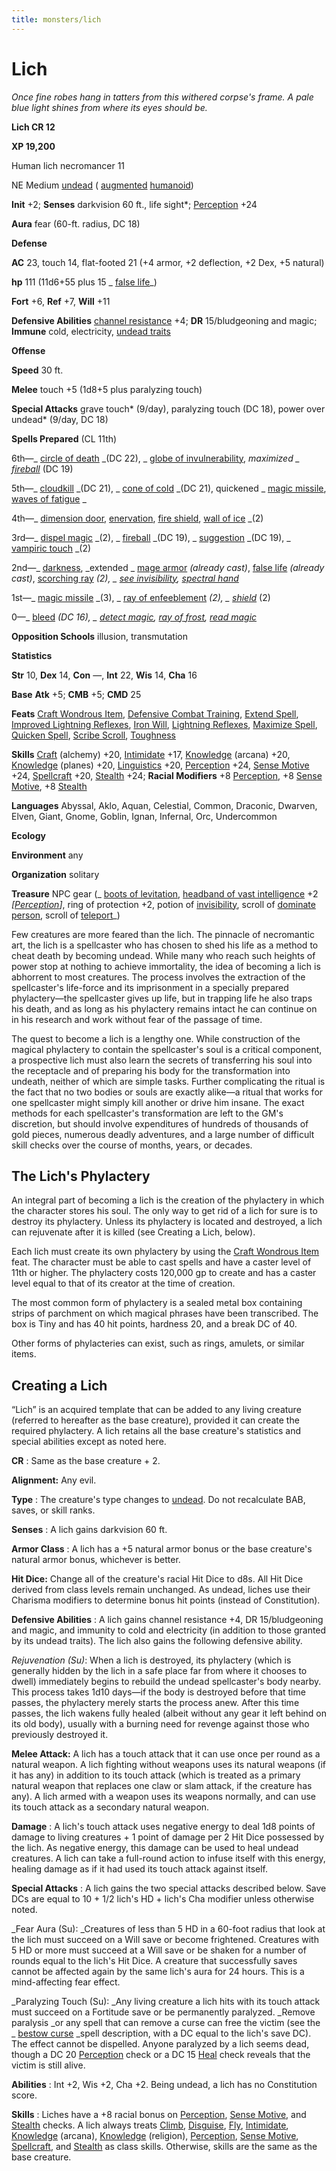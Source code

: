 ```yaml
---
title: monsters/lich
---
```

# Lich

_Once fine robes hang in tatters from this withered corpse's frame. A pale blue light shines from where its eyes should be._

**Lich CR 12**

**XP 19,200**

Human lich necromancer 11

NE Medium [undead](creatureTypes.md#_undead) ( [augmented](creatureTypes.md#_augmented-subtype) [humanoid](creatureTypes.md#_humanoid))

**Init** +2; **Senses** darkvision 60 ft., life sight\*; [Perception](../skills/perception.md#_perception) +24

**Aura** fear (60-ft. radius, DC 18)

**Defense**

**AC** 23, touch 14, flat-footed 21 (+4 armor, +2 deflection, +2 Dex, +5 natural)

**hp** 111 (11d6+55 plus 15 _ [false life](../spells/falseLife.md#_false-life)_)

**Fort** +6, **Ref** +7, **Will** +11

**Defensive Abilities** [channel resistance](universalMonsterRules.md#_channel-resistance) +4; **DR** 15/bludgeoning and magic; **Immune** cold, electricity, [undead traits](universalMonsterRules.md#_undead-traits)

**Offense**

**Speed** 30 ft.

**Melee** touch +5 (1d8+5 plus paralyzing touch)

**Special Attacks** grave touch\* (9/day), paralyzing touch (DC 18), power over undead\* (9/day, DC 18)

**Spells Prepared** (CL 11th)

6th—_ [circle of death](../spells/circleOfDeath.md#_circle-of-death) _(DC 22), _ [globe of invulnerability](../spells/globeOfInvulnerability.md#_globe-of-invulnerability), _maximized _ [fireball](../spells/fireball.md#_fireball)_ (DC 19)

5th—_ [cloudkill](../spells/cloudkill.md#_cloudkill) _(DC 21), _ [cone of cold](../spells/coneOfCold.md#_cone-of-cold) _(DC 21), quickened _ [magic missile](../spells/magicMissile.md#_magic-missile), [waves of fatigue](../spells/wavesOfFatigue.md#_waves-of-fatigue) _

4th—_ [dimension door](../spells/dimensionDoor.md#_dimension-door), [enervation](../spells/enervation.md#_enervation), [fire shield](../spells/fireShield.md#_fire-shield), [wall of ice](../spells/wallOfIce.md#_wall-of-ice) _(2)

3rd—_ [dispel magic](../spells/dispelMagic.md#_dispel-magic) _(2), _ [fireball](../spells/fireball.md#_fireball) _(DC 19), _ [suggestion](../spells/suggestion.md#_suggestion) _(DC 19), _ [vampiric touch](../spells/vampiricTouch.md#_vampiric-touch) _(2)

2nd—_ [darkness](../spells/darkness.md#_darkness), _extended _ [mage armor](../spells/mageArmor.md#_mage-armor) _(already cast)_, [false life](../spells/falseLife.md#_false-life) _(already cast)_, [scorching ray](../spells/scorchingRay.md#_scorching-ray) _(2), _ [see invisibility](../spells/seeInvisibility.md#_see-invisibility), [spectral hand](../spells/spectralHand.md#_spectral-hand)_

1st—_ [magic missile](../spells/magicMissile.md#_magic-missile) _(3), _ [ray of enfeeblement](../spells/rayOfEnfeeblement.md#_ray-of-enfeeblement) _(2), _ [shield](../spells/shield.md#_shield)_ (2)

0—_ [bleed](../spells/bleed.md#_bleed) _(DC 16), _ [detect magic](../spells/detectMagic.md#_detect-magic), [ray of frost](../spells/rayOfFrost.md#_ray-of-frost), [read magic](../spells/readMagic.md#_read-magic)_

**Opposition Schools** illusion, transmutation

**Statistics**

**Str** 10, **Dex** 14, **Con** —, **Int** 22, **Wis** 14, **Cha** 16

**Base**  **Atk** +5; **CMB** +5; **CMD** 25

**Feats** [Craft Wondrous Item](../feats.md#_craft-wondrous-item), [Defensive Combat Training](../feats.md#_defensive-combat-training), [Extend Spell](../feats.md#_extend-spell), [Improved Lightning Reflexes](../feats.md#_improved-lightning-reflexes), [Iron Will](../feats.md#_iron-will), [Lightning Reflexes](../feats.md#_lightning-reflexes), [Maximize Spell](../feats.md#_maximize-spell), [Quicken Spell](../feats.md#_quicken-spell), [Scribe Scroll](../feats.md#_scribe-scroll), [Toughness](../feats.md#_toughness)

**Skills** [Craft](../skills/craft.md#_craft) (alchemy) +20, [Intimidate](../skills/intimidate.md#_intimidate) +17, [Knowledge](../skills/knowledge.md#_knowledge) (arcana) +20, [Knowledge](../skills/knowledge.md#_knowledge) (planes) +20, [Linguistics](../skills/linguistics.md#_linguistics) +20, [Perception](../skills/perception.md#_perception) +24, [Sense Motive](../skills/senseMotive.md#_sense-motive) +24, [Spellcraft](../skills/spellcraft.md#_spellcraft) +20, [Stealth](../skills/stealth.md#_stealth) +24; **Racial Modifiers** +8 [Perception](../skills/perception.md#_perception), +8 [Sense Motive](../skills/senseMotive.md#_sense-motive), +8 [Stealth](../skills/stealth.md#_stealth)

**Languages** Abyssal, Aklo, Aquan, Celestial, Common, Draconic, Dwarven, Elven, Giant, Gnome, Goblin, Ignan, Infernal, Orc, Undercommon

**Ecology**

**Environment** any

**Organization** solitary

**Treasure** NPC gear (_ [boots of levitation](../magicItems/wondrousItems.md#_boots-of-levitation), [headband of vast intelligence](../magicItems/wondrousItems.md#_headband-of-vast-intelligence) +2 _[[Perception](../skills/perception.md#_perception)]_, ring of protection +2, potion of [invisibility](../spells/invisibility.md#_invisibility), scroll of [dominate person](../spells/dominatePerson.md#_dominate-person), scroll of [teleport](../spells/teleport.md#_teleport)_)

Few creatures are more feared than the lich. The pinnacle of necromantic art, the lich is a spellcaster who has chosen to shed his life as a method to cheat death by becoming undead. While many who reach such heights of power stop at nothing to achieve immortality, the idea of becoming a lich is abhorrent to most creatures. The process involves the extraction of the spellcaster's life-force and its imprisonment in a specially prepared phylactery—the spellcaster gives up life, but in trapping life he also traps his death, and as long as his phylactery remains intact he can continue on in his research and work without fear of the passage of time.

The quest to become a lich is a lengthy one. While construction of the magical phylactery to contain the spellcaster's soul is a critical component, a prospective lich must also learn the secrets of transferring his soul into the receptacle and of preparing his body for the transformation into undeath, neither of which are simple tasks. Further complicating the ritual is the fact that no two bodies or souls are exactly alike—a ritual that works for one spellcaster might simply kill another or drive him insane. The exact methods for each spellcaster's transformation are left to the GM's discretion, but should involve expenditures of hundreds of thousands of gold pieces, numerous deadly adventures, and a large number of difficult skill checks over the course of months, years, or decades.

## The Lich's Phylactery

An integral part of becoming a lich is the creation of the phylactery in which the character stores his soul. The only way to get rid of a lich for sure is to destroy its phylactery. Unless its phylactery is located and destroyed, a lich can rejuvenate after it is killed (see Creating a Lich, below).

Each lich must create its own phylactery by using the [Craft Wondrous Item](../feats.md#_craft-wondrous-item) feat. The character must be able to cast spells and have a caster level of 11th or higher. The phylactery costs 120,000 gp to create and has a caster level equal to that of its creator at the time of creation.

The most common form of phylactery is a sealed metal box containing strips of parchment on which magical phrases have been transcribed. The box is Tiny and has 40 hit points, hardness 20, and a break DC of 40.

Other forms of phylacteries can exist, such as rings, amulets, or similar items.

## Creating a Lich

“Lich” is an acquired template that can be added to any living creature (referred to hereafter as the base creature), provided it can create the required phylactery. A lich retains all the base creature's statistics and special abilities except as noted here.

**CR** : Same as the base creature + 2.

**Alignment:** Any evil.

**Type** : The creature's type changes to [undead](creatureTypes.md#_undead). Do not recalculate BAB, saves, or skill ranks.

**Senses** : A lich gains darkvision 60 ft.

**Armor Class** : A lich has a +5 natural armor bonus or the base creature's natural armor bonus, whichever is better.

**Hit Dice:** Change all of the creature's racial Hit Dice to d8s. All Hit Dice derived from class levels remain unchanged. As undead, liches use their Charisma modifiers to determine bonus hit points (instead of Constitution).

**Defensive Abilities** : A lich gains channel resistance +4, DR 15/bludgeoning and magic, and immunity to cold and electricity (in addition to those granted by its undead traits). The lich also gains the following defensive ability.

_Rejuvenation (Su)_: When a lich is destroyed, its phylactery (which is generally hidden by the lich in a safe place far from where it chooses to dwell) immediately begins to rebuild the undead spellcaster's body nearby. This process takes 1d10 days—if the body is destroyed before that time passes, the phylactery merely starts the process anew. After this time passes, the lich wakens fully healed (albeit without any gear it left behind on its old body), usually with a burning need for revenge against those who previously destroyed it.

**Melee Attack:** A lich has a touch attack that it can use once per round as a natural weapon. A lich fighting without weapons uses its natural weapons (if it has any) in addition to its touch attack (which is treated as a primary natural weapon that replaces one claw or slam attack, if the creature has any). A lich armed with a weapon uses its weapons normally, and can use its touch attack as a secondary natural weapon.

**Damage** : A lich's touch attack uses negative energy to deal 1d8 points of damage to living creatures + 1 point of damage per 2 Hit Dice possessed by the lich. As negative energy, this damage can be used to heal undead creatures. A lich can take a full-round action to infuse itself with this energy, healing damage as if it had used its touch attack against itself.

**Special Attacks** : A lich gains the two special attacks described below. Save DCs are equal to 10 + 1/2 lich's HD + lich's Cha modifier unless otherwise noted.

_Fear Aura (Su): _Creatures of less than 5 HD in a 60-foot radius that look at the lich must succeed on a Will save or become frightened. Creatures with 5 HD or more must succeed at a Will save or be shaken for a number of rounds equal to the lich's Hit Dice. A creature that successfully saves cannot be affected again by the same lich's aura for 24 hours. This is a mind-affecting fear effect.

  
  

_Paralyzing Touch (Su): _Any living creature a lich hits with its touch attack must succeed on a Fortitude save or be permanently paralyzed. _Remove paralysis _or any spell that can remove a curse can free the victim (see the _ [bestow curse](../spells/bestowCurse.md#_bestow-curse) _spell description, with a DC equal to the lich's save DC). The effect cannot be dispelled. Anyone paralyzed by a lich seems dead, though a DC 20 [Perception](../skills/perception.md#_perception) check or a DC 15 [Heal](../skills/heal.md#_heal) check reveals that the victim is still alive.

**Abilities** : Int +2, Wis +2, Cha +2. Being undead, a lich has no Constitution score.

**Skills** : Liches have a +8 racial bonus on [Perception](../skills/perception.md#_perception), [Sense Motive](../skills/senseMotive.md#_sense-motive), and [Stealth](../skills/stealth.md#_stealth) checks. A lich always treats [Climb](../skills/climb.md#_climb), [Disguise](../skills/disguise.md#_disguise), [Fly](../skills/fly.md#_fly), [Intimidate](../skills/intimidate.md#_intimidate), [Knowledge](../skills/knowledge.md#_knowledge) (arcana), [Knowledge](../skills/knowledge.md#_knowledge) (religion), [Perception](../skills/perception.md#_perception), [Sense Motive](../skills/senseMotive.md#_sense-motive), [Spellcraft](../skills/spellcraft.md#_spellcraft), and [Stealth](../skills/stealth.md#_stealth) as class skills. Otherwise, skills are the same as the base creature.

